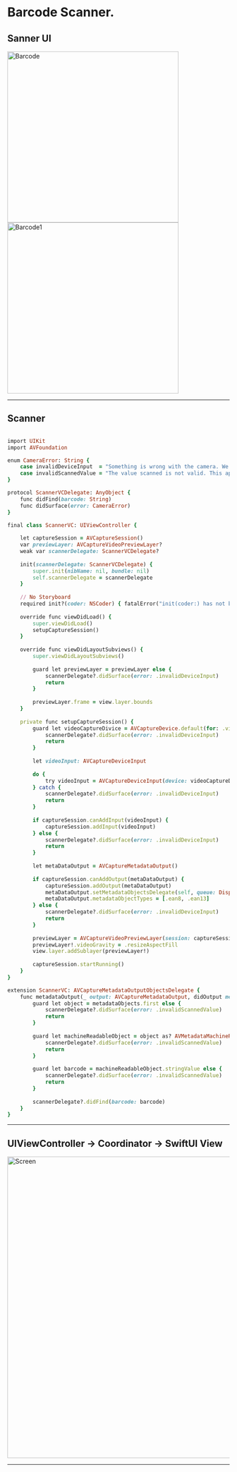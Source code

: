 Barcode Scanner.
================

Sanner UI
---------

<img width="388" alt="Barcode" src="https://github.com/Elaidzha1940/BarcodeScanner/assets/64445918/203ea823-fcaf-4735-976e-f72d0b531d10">
<img width="388" alt="Barcode1" src="https://github.com/Elaidzha1940/BarcodeScanner/assets/64445918/b432b216-aaa3-4555-944d-ac45cc577567">

----------

Scanner 
--------

````````````````ruby

import UIKit
import AVFoundation

enum CameraError: String {
    case invalidDeviceInput  = "Something is wrong with the camera. We are unable to capture the input."
    case invalidScannedValue = "The value scanned is not valid. This app scans EAN-8 and EAN-13."
}

protocol ScannerVCDelegate: AnyObject {
    func didFind(barcode: String)
    func didSurface(error: CameraError)
}

final class ScannerVC: UIViewController {
    
    let captureSession = AVCaptureSession()
    var previewLayer: AVCaptureVideoPreviewLayer?
    weak var scannerDelegate: ScannerVCDelegate?
    
    init(scannerDelegate: ScannerVCDelegate) {
        super.init(nibName: nil, bundle: nil)
        self.scannerDelegate = scannerDelegate
    }
    
    // No Storyboard
    required init?(coder: NSCoder) { fatalError("init(coder:) has not been implemented") }
    
    override func viewDidLoad() {
        super.viewDidLoad()
        setupCaptureSession()
    }
    
    override func viewDidLayoutSubviews() {
        super.viewDidLayoutSubviews()
        
        guard let previewLayer = previewLayer else {
            scannerDelegate?.didSurface(error: .invalidDeviceInput)
            return
        }
        
        previewLayer.frame = view.layer.bounds
    }
    
    private func setupCaptureSession() {
        guard let videoCaptureDivice = AVCaptureDevice.default(for: .video) else {
            scannerDelegate?.didSurface(error: .invalidDeviceInput)
            return
        }
        
        let videoInput: AVCaptureDeviceInput
        
        do {
            try videoInput = AVCaptureDeviceInput(device: videoCaptureDivice)
        } catch {
            scannerDelegate?.didSurface(error: .invalidDeviceInput)
            return
        }
        
        if captureSession.canAddInput(videoInput) {
            captureSession.addInput(videoInput)
        } else {
            scannerDelegate?.didSurface(error: .invalidDeviceInput)
            return
        }
        
        let metaDataOutput = AVCaptureMetadataOutput()
        
        if captureSession.canAddOutput(metaDataOutput) {
            captureSession.addOutput(metaDataOutput)
            metaDataOutput.setMetadataObjectsDelegate(self, queue: DispatchQueue.main)
            metaDataOutput.metadataObjectTypes = [.ean8, .ean13]
        } else {
            scannerDelegate?.didSurface(error: .invalidDeviceInput)
            return
        }
        
        previewLayer = AVCaptureVideoPreviewLayer(session: captureSession)
        previewLayer!.videoGravity = .resizeAspectFill
        view.layer.addSublayer(previewLayer!)
        
        captureSession.startRunning()
    }
}

extension ScannerVC: AVCaptureMetadataOutputObjectsDelegate {
    func metadataOutput(_ output: AVCaptureMetadataOutput, didOutput metadataObjects: [AVMetadataObject], from connection: AVCaptureConnection) {
        guard let object = metadataObjects.first else {
            scannerDelegate?.didSurface(error: .invalidScannedValue)
            return
        }
        
        guard let machineReadableObject = object as? AVMetadataMachineReadableCodeObject else {
            scannerDelegate?.didSurface(error: .invalidScannedValue)
            return
        }
        
        guard let barcode = machineReadableObject.stringValue else {
            scannerDelegate?.didSurface(error: .invalidScannedValue)
            return
        }
        
        scannerDelegate?.didFind(barcode: barcode)
    }
}

````````````````

----------------


UIViewController -> Coordinator -> SwiftUI View
----------------
<img width="684" alt="Screen" src="https://github.com/Elaidzha1940/BarcodeScanner/assets/64445918/2700da63-675b-403c-b452-24e82e86de73">

----------------


